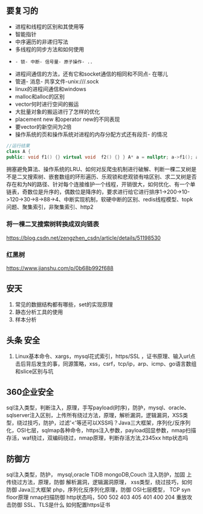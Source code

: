 ## 要复习的
- 进程和线程的区别和其使用等
- 智能指针
- 中序遍历的非递归写法
- 多线程的同步方法和如何使用
-     - 锁- 中断- 信号量- 原子操作- ..
- 进程间通信的方法，还有它和socket通信的相同和不同点- 在哪儿
- 管道- 消息- 共享文件-unix:///.sock
- linux的进程间通信和windows
- malloc和alloc的区别
- vector何时进行空间的搬运
- 大批量对象的搬运进行了怎样的优化
- placement new 和operator new的不同表现
- 要vector的新空间为2倍
- 操作系统的页和操作系统对进程的内存分配方式还有段页- 的情况
```cpp
//运行结果
class A {
public: void f1() {} virtual void  f2() {} } A* a = nullptr; a->f1(); a->f2();
```
拥塞避免算法、操作系统的LRU、如何对反爬虫机制进行破解、判断一棵二叉树是不是二叉搜索树、嵌套数组的环形遍历、乐观锁和悲观锁有啥区别、求二叉树是否存在和为N的路径、针对每个连接维护一个线程，开销很大，如何优化、有一个单链表，奇数位是升序的，偶数位是降序的，要求进行给它进行排序1->200->10->120->30->8->88->4、中断实现机制，软硬中断的区别、redis线程模型、topk问题、聚集索引，非聚集索引、http2
### 将一棵二叉搜索树转换成双向链表
https://blog.csdn.net/zengzhen_csdn/article/details/51198530
### 红黑树
https://www.jianshu.com/p/0b68b992f688
## 安天

1. 常见的数据结构都有哪些，set的实现原理
2. 静态分析工具的使用
3. 样本分析


## 头条 安全
1. Linux基本命令、xargs，mysql花式索引，https/SSL ，证书原理、输入url点击后背后发生的事，同源策略，xss，csrf，tcp/ip，arp、icmp、go语言数组和slice区别与坑

## 360企业安全
sql注入类型，判断注入，原理，手写payload(时序)，防护，mysql、oracle、sqlserver注入区别，上传所有绕过方法，原理，解析漏洞，逻辑漏洞，XSS类型，绕过技巧，防护，过滤'<'等还可以XSS吗？Java三大框架，序列化/反序列化，OSI七层，sqlmap各种命令，https注入参数，payload回显参数，nmap扫描存活，waf绕过，双编码绕过，nmap原理，判断存活方法,2345xx http状态吗

## 防御方
sql注入类型，防护，
mysql,oracle TiDB mongoDB,Couch 注入防护，加固
上传绕过方法，原理，防御
解析漏洞，逻辑漏洞原理，
xss类型，绕过技巧，如何防御
Java三大框架
php，序列化反序列化原理，防御
OSI七层模型，
TCP syn floor原理
nmap扫描防御
http状态吗，500 502 403 405 401 400 204
重放攻击防御
SSL、TLS是什么
如何配置https证书

